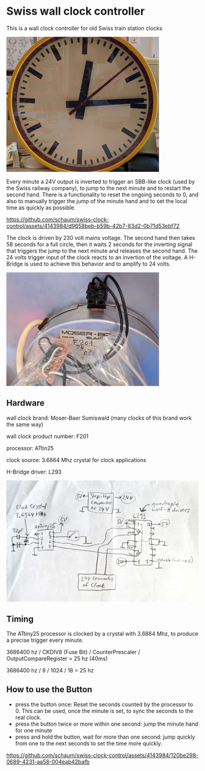 # Swiss wall clock controller

This is a wall clock controller for old Swiss train station clocks

<img src="media/Moser-Baer-Uhr.jpg" alt="swiss wall clock Moser-Baer" width="400"/>

Every minute a 24V output is inverted to trigger an SBB-like clock (used by the Swiss railway company), to jump to the next minute and to restart the second hand. There is a functionality to reset the ongoing seconds to 0, and also to manually trigger the jump of the minute hand and to set the local time as quickly as possible.

https://github.com/schaum/swiss-clock-control/assets/4143984/d9658beb-b59b-42b7-83d2-0b71d53ebf72

The clock is driven by 230 volt mains voltage. The second hand then takes 58 seconds for a full circle, then it waits 2 seconds for the inverting signal that triggers the jump to the next minute and releases the second hand. The 24 volts trigger input of the clock reacts to an invertion of the voltage. A H-Bridge is used to achieve this behavior and to amplify to 24 volts.

<img src="media/24V_inverter.jpg" alt="trigger connector" width="400"/>

## Hardware
wall clock brand: Moser-Baer Sumiswald (many clocks of this brand work the same way)

wall clock product number: F201

processor: ATtin25

clock source: 3.6864 Mhz crystal for clock applications

H-Bridge driver: L293

![schematic](media/schematic.jpg)

## Timing
The ATtiny25 processor is clocked by a crystal with 3.6864 Mhz, to produce a precise trigger every minute.

3686400 hz / CKDIV8 (Fuse Bit) / CounterPrescaler / OutputCompareRegister = 25 hz (40ms)

3686400 hz / 8 / 1024 / 18 = 25 hz

## How to use the Button
- press the button once: Reset the seconds counted by the processor to 0. 
This can be used, once the minute is set, to sync the seconds to the real clock.
- press the button twice or more within one second: jump the minute hand for one minute
- press and hold the button, wait for more than one second: jump quickly from one to 
the next seconds to set the time more quickly.

https://github.com/schaum/swiss-clock-control/assets/4143984/120be298-0689-4231-aa58-004eab42bafb

